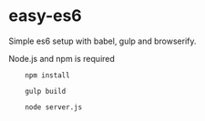 # easy-es6
Simple es6 setup with babel, gulp and browserify.

Node.js and npm is required


```
	npm install
```

```
	gulp build
```

```
	node server.js
```


